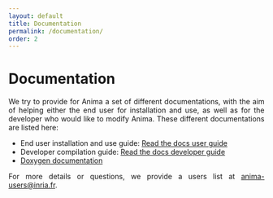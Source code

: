 ```yaml
---
layout: default
title: Documentation
permalink: /documentation/
order: 2
---
```


# Documentation

<p align="justify">
We try to provide for Anima a set of different documentations, with the aim of helping either the end user for installation and use, as well as for the developer who would like to modify Anima. These different documentations are listed here:
</p>

<ul>
	<li>End user installation and use guide: <a href="">Read the docs user guide</a></li>
	<li>Developer compilation guide: <a href="">Read the docs developer guide</a></li>
	<li><a href="{{ site.baseurl }}doxygen/classes.html">Doxygen documentation</a></li>
</ul>

<p align="justify">
For more details or questions, we provide a users list at <a href="mailto:anima-users[AT]inria.fr">anima-users@inria.fr</a>. 
</p>